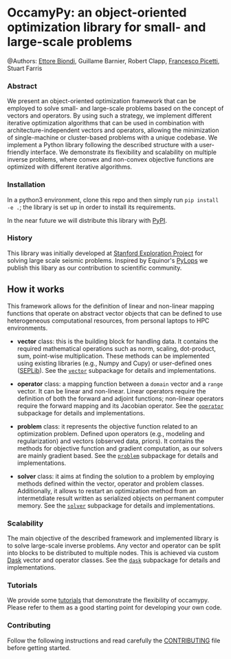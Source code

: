 # OccamyPy: an object-oriented optimization library for small- and large-scale problems

@Authors: [Ettore Biondi](mailto:ettore88@stanford.edu),
Guillame Barnier,
Robert Clapp,
[Francesco Picetti](mailto:francesco.picetti@polimi.it),
Stuart Farris

### Abstract
We present an object-oriented optimization framework that can be employed to solve
small- and large-scale problems based on the concept of vectors and operators.
By using such a strategy, we implement different iterative optimization algorithms
that can be used in combination with architecture-independent vectors and operators,
allowing the minimization of single-machine or cluster-based problems with a unique codebase.
We implement a Python library following the described structure with a user-friendly interface.
We demonstrate its flexibility and scalability on multiple inverse problems,
where convex and non-convex objective functions are optimized with different iterative algorithms.

### Installation
In a python3 environment, clone this repo and then simply run `pip install -e .`;
the library is set up in order to install its requirements.

In the near future we will distribute this library with [PyPI](https://pypi.org/).

### History
This library was initially developed at
[Stanford Exploration Project](http://zapad.stanford.edu/ettore88/python-solver)
for solving large scale seismic problems.
Inspired by Equinor's [PyLops](https://github.com/equinor/pylops)
we publish this libary as our contribution to scientific community.

## How it works
This framework allows for the definition of linear and non-linear mapping functions that
operate on abstract vector objects that can be defined to use
heterogeneous computational resources, from personal laptops to HPC environments.

- **vector** class: this is the building block for handling data. It contains the required
mathematical operations such as norm, scaling, dot-product, sum, point-wise multiplication.
These methods can be implemented using existing libraries (e.g., Numpy and Cupy) or
user-defined ones ([SEPLib](http://sepwww.stanford.edu/doku.php?id=sep:software:seplib)).
See the [`vector`](./occamypy/vector) subpackage for details and implementations.

- **operator** class: a mapping function between a `domain` vector and a `range` vector.
It  can be linear and non-linear.
Linear operators require the definition of both the forward and adjoint functions;
non-linear operators require the forward mapping and its Jacobian operator.
See the [`operator`](./occamypy/operator) subpackage for details and implementations.

- **problem** class: it represents the objective function related to  an optimization problem.
Defined upon operators (e.g., modeling and regularization) and vectors (observed data, priors).
It contains the methods for objective function and gradient computation, as our solvers are mainly gradient based.
See the [`problem`](./occamypy/problem) subpackage for details and implementations.

- **solver** class: it aims at finding the solution to a problem by employing methods
defined within the vector, operator and problem classes.
Additionally, it allows to restart an optimization method from an intermetdiate result
written as serialized objects on permanent computer memory.
See the [`solver`](./occamypy/solver) subpackage for details and implementations.

### Scalability
The main objective of the described framework and implemented library is to solve large-scale inverse problems.
Any vector and operator can be split into blocks to be distributed to multiple nodes.
This is achieved via custom [Dask](https://dask.org/) vector and operator classes.
See the [`dask`](./occamypy/dask) subpackage for details and implementations.

### Tutorials
We provide some [tutorials](./tutorials) that demonstrate the flexibility of occamypy.
Please refer to them as a good starting point for developing your own code.

### Contributing
Follow the following instructions and read carefully the [CONTRIBUTING](CONTRIBUTING.md) file before getting started.


